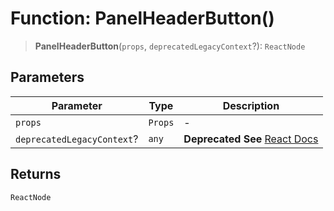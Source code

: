 # Function: PanelHeaderButton()

> **PanelHeaderButton**(`props`, `deprecatedLegacyContext`?): `ReactNode`

## Parameters

| Parameter | Type | Description |
| ------ | ------ | ------ |
| `props` | `Props` | - |
| `deprecatedLegacyContext`? | `any` | **Deprecated** **See** [React Docs](https://legacy.reactjs.org/docs/legacy-context.html#referencing-context-in-lifecycle-methods) |

## Returns

`ReactNode`
